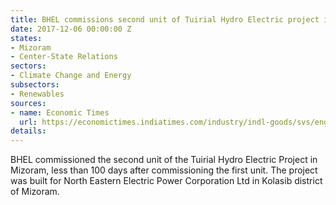 ```yaml
---
title: BHEL commissions second unit of Tuirial Hydro Electric project in Mizoram
date: 2017-12-06 00:00:00 Z
states:
- Mizoram
- Center-State Relations
sectors:
- Climate Change and Energy
subsectors:
- Renewables
sources:
- name: Economic Times
  url: https://economictimes.indiatimes.com/industry/indl-goods/svs/engineering/bhel-commissions-3200-mw-hydro-unit-in-mizoram/articleshow/61847193.cms
details: 
---
```


BHEL commissioned the second unit of the Tuirial Hydro Electric Project in Mizoram, less than 100 days after commissioning the first unit. The project was built for North Eastern Electric Power Corporation Ltd in Kolasib district of Mizoram.
